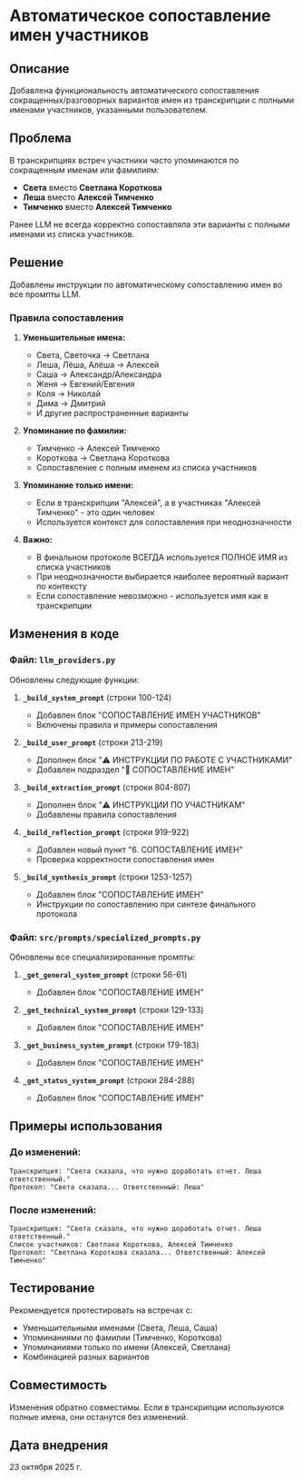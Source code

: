 # Автоматическое сопоставление имен участников

## Описание

Добавлена функциональность автоматического сопоставления сокращенных/разговорных вариантов имен из транскрипции с полными именами участников, указанными пользователем.

## Проблема

В транскрипциях встреч участники часто упоминаются по сокращенным именам или фамилиям:
- **Света** вместо **Светлана Короткова**
- **Леша** вместо **Алексей Тимченко**
- **Тимченко** вместо **Алексей Тимченко**

Ранее LLM не всегда корректно сопоставляла эти варианты с полными именами из списка участников.

## Решение

Добавлены инструкции по автоматическому сопоставлению имен во все промпты LLM.

### Правила сопоставления

1. **Уменьшительные имена:**
   - Света, Светочка → Светлана
   - Леша, Лёша, Алёша → Алексей
   - Саша → Александр/Александра
   - Женя → Евгений/Евгения
   - Коля → Николай
   - Дима → Дмитрий
   - И другие распространенные варианты

2. **Упоминание по фамилии:**
   - Тимченко → Алексей Тимченко
   - Короткова → Светлана Короткова
   - Сопоставление с полным именем из списка участников

3. **Упоминание только имени:**
   - Если в транскрипции "Алексей", а в участниках "Алексей Тимченко" - это один человек
   - Используется контекст для сопоставления при неоднозначности

4. **Важно:**
   - В финальном протоколе ВСЕГДА используется ПОЛНОЕ ИМЯ из списка участников
   - При неоднозначности выбирается наиболее вероятный вариант по контексту
   - Если сопоставление невозможно - используется имя как в транскрипции

## Изменения в коде

### Файл: `llm_providers.py`

Обновлены следующие функции:

1. **`_build_system_prompt`** (строки 100-124)
   - Добавлен блок "СОПОСТАВЛЕНИЕ ИМЕН УЧАСТНИКОВ"
   - Включены правила и примеры сопоставления

2. **`_build_user_prompt`** (строки 213-219)
   - Дополнен блок "⚠️ ИНСТРУКЦИИ ПО РАБОТЕ С УЧАСТНИКАМИ"
   - Добавлен подраздел "📌 СОПОСТАВЛЕНИЕ ИМЕН"

3. **`_build_extraction_prompt`** (строки 804-807)
   - Дополнен блок "⚠️ ИНСТРУКЦИИ ПО УЧАСТНИКАМ"
   - Добавлены правила сопоставления

4. **`_build_reflection_prompt`** (строки 919-922)
   - Добавлен новый пункт "6. СОПОСТАВЛЕНИЕ ИМЕН"
   - Проверка корректности сопоставления имен

5. **`_build_synthesis_prompt`** (строки 1253-1257)
   - Добавлен блок "СОПОСТАВЛЕНИЕ ИМЕН"
   - Инструкции по сопоставлению при синтезе финального протокола

### Файл: `src/prompts/specialized_prompts.py`

Обновлены все специализированные промпты:

1. **`_get_general_system_prompt`** (строки 56-61)
   - Добавлен блок "СОПОСТАВЛЕНИЕ ИМЕН"

2. **`_get_technical_system_prompt`** (строки 129-133)
   - Добавлен блок "СОПОСТАВЛЕНИЕ ИМЕН"

3. **`_get_business_system_prompt`** (строки 179-183)
   - Добавлен блок "СОПОСТАВЛЕНИЕ ИМЕН"

4. **`_get_status_system_prompt`** (строки 284-288)
   - Добавлен блок "СОПОСТАВЛЕНИЕ ИМЕН"

## Примеры использования

### До изменений:
```
Транскрипция: "Света сказала, что нужно доработать отчет. Леша ответственный."
Протокол: "Света сказала... Ответственный: Леша"
```

### После изменений:
```
Транскрипция: "Света сказала, что нужно доработать отчет. Леша ответственный."
Список участников: Светлана Короткова, Алексей Тимченко
Протокол: "Светлана Короткова сказала... Ответственный: Алексей Тимченко"
```

## Тестирование

Рекомендуется протестировать на встречах с:
- Уменьшительными именами (Света, Леша, Саша)
- Упоминаниями по фамилии (Тимченко, Короткова)
- Упоминаниями только по имени (Алексей, Светлана)
- Комбинацией разных вариантов

## Совместимость

Изменения обратно совместимы. Если в транскрипции используются полные имена, они останутся без изменений.

## Дата внедрения

23 октября 2025 г.

